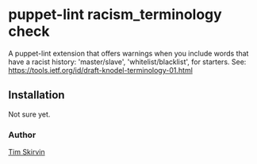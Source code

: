 # puppet-lint racism_terminology check

A puppet-lint extension that offers warnings when you include words that
have a racist history: 'master/slave', 'whitelist/blacklist', for
starters.  See: <https://tools.ietf.org/id/draft-knodel-terminology-01.html>

## Installation

Not sure yet.

### Author

[Tim Skirvin](http://wiki.killfile.org/)
